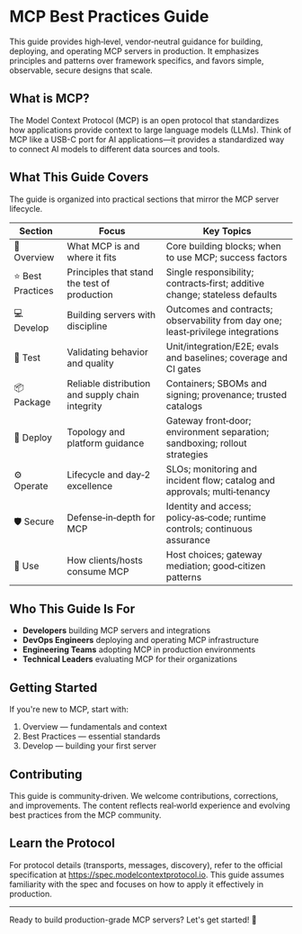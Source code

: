 # MCP Best Practices Guide

This guide provides high‑level, vendor‑neutral guidance for building, deploying, and operating MCP servers in production. It emphasizes principles and patterns over framework specifics, and favors simple, observable, secure designs that scale.

## What is MCP?

The Model Context Protocol (MCP) is an open protocol that standardizes how applications provide context to large language models (LLMs). Think of MCP like a USB-C port for AI applications—it provides a standardized way to connect AI models to different data sources and tools.

## What This Guide Covers

The guide is organized into practical sections that mirror the MCP server lifecycle.

| Section | Focus | Key Topics |
|---|---|---|
| 🧭 Overview | What MCP is and where it fits | Core building blocks; when to use MCP; success factors |
| ⭐ Best Practices | Principles that stand the test of production | Single responsibility; contracts‑first; additive change; stateless defaults |
| 💻 Develop | Building servers with discipline | Outcomes and contracts; observability from day one; least‑privilege integrations |
| 🧪 Test | Validating behavior and quality | Unit/integration/E2E; evals and baselines; coverage and CI gates |
| 📦 Package | Reliable distribution and supply chain integrity | Containers; SBOMs and signing; provenance; trusted catalogs |
| 🚀 Deploy | Topology and platform guidance | Gateway front‑door; environment separation; sandboxing; rollout strategies |
| ⚙️ Operate | Lifecycle and day‑2 excellence | SLOs; monitoring and incident flow; catalog and approvals; multi‑tenancy |
| 🛡️ Secure | Defense‑in‑depth for MCP | Identity and access; policy‑as‑code; runtime controls; continuous assurance |
| 🔌 Use | How clients/hosts consume MCP | Host choices; gateway mediation; good‑citizen patterns |

## Who This Guide Is For

- **Developers** building MCP servers and integrations
- **DevOps Engineers** deploying and operating MCP infrastructure
- **Engineering Teams** adopting MCP in production environments
- **Technical Leaders** evaluating MCP for their organizations

## Getting Started

If you're new to MCP, start with:

1. Overview — fundamentals and context
2. Best Practices — essential standards
3. Develop — building your first server

## Contributing

This guide is community‑driven. We welcome contributions, corrections, and improvements. The content reflects real‑world experience and evolving best practices from the MCP community.

## Learn the Protocol

For protocol details (transports, messages, discovery), refer to the official specification at https://spec.modelcontextprotocol.io. This guide assumes familiarity with the spec and focuses on how to apply it effectively in production.

---

Ready to build production-grade MCP servers? Let's get started! 🚀
